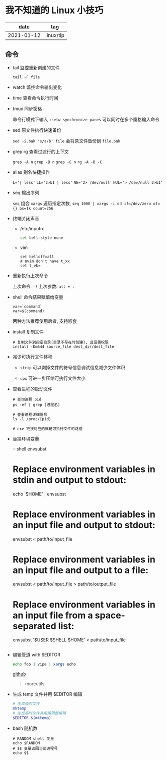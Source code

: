 # 我不知道的 Linux 小技巧

|    date    |    tag    |
|    ---     |    ---    |
| 2021-01-12 | linux/tip |

## 命令

- tail 监控重新创建的文件

    `tail -F file`

- watch 监控命令输出变化

- time 查看命令执行时间

- tmux 同步窗格

    命令行模式下输入 `:setw synchronize-panes` 可以同时在多个窗格输入命令

- sed 原文件执行快速备份

    `sed -i.bak 's/a/b' file` 会将原文件备份到 `file.bak`

- grep rg 查看过滤行的上下文

    `grep -A n` `grep -B n` `grep -C n` `rg -A -B -C`

- alias 别名快捷操作

    `L='| less'` `LL='2>&1 | less'` `NE='2> /dev/null'` `NUL='> /dev/null 2>&1'`

- seq 输出序列

    `seq` 组合 `xargs` 遍历指定次数, `seq 1000 | xargs -i dd if=/dev/zero of={} bs=1k count=256`

- 终端关闭声音

  - /etc/inputrc

    ```sh
    set bell-style none
    ```

  - vim

    ```vim
    set belloff=all
    # nvim don't have t_xx
    set t_vb=
    ```

- 重新执行上次命令

    上次命令: `!!`
    上次参数: `alt + .`

- shell 命令结果赋值给变量

    ```shell
    var=`command`
    var=$(command)
    ```

    两种方法推荐使用后者, 支持嵌套

- install 复制文件

    ```shell
    # 复制文件到指定目录(目录不存在时创建), 且设置权限
    install -Dm644 source_file dest_dir/dest_file
    ```
- 减少可执行文件体积

    - `strip` 可以剥掉文件的符号信息调试信息减少文件体积

    - `upx` 可进一步压缩可执行文件大小

- 查看进程的启动文件

    ```shell
    # 查询进程 pid
    ps -ef | grep [进程名]

    # 查看进程详细信息
    ls -l /proc/[pid]

    # exe 链接对应的就是可执行文件的路径
    ```

- 替换环境变量

    ···shell
    envsubst
    # Replace environment variables in stdin and output to stdout:
    echo '$HOME' | envsubst

    # Replace environment variables in an input file and output to stdout:
    envsubst < path/to/input_file

    # Replace environment variables in an input file and output to a file:
    envsubst < path/to/input_file > path/to/output_file

    # Replace environment variables in an input file from a space-separated list:
    envsubst '$USER $SHELL $HOME' < path/to/input_file
    ```

- 编辑管道 with $EDITOR

    ```sh
    echo foo | vipe | xargs echo
    ```
    [github](https://github.com/juliangruber/vipe)

    > moreutils


- 生成 temp 文件并用 $EDITOR 编辑

    ```sh
    # 生成临时文件
    mktemp
    # 生成临时文件并用编辑器编辑
    $EDITOR $(mktemp)
    ```

- bash 随机数

    ```
    # RANDOM shell 变量
    echo $RANDOM
    # $$ 变量返回当前进程号
    echo $$
    ```
